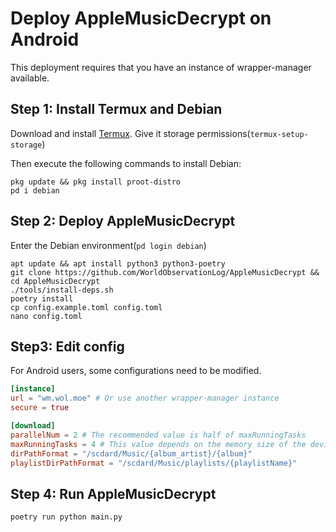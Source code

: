 # Deploy AppleMusicDecrypt on Android
This deployment requires that you have an instance of wrapper-manager available.
## Step 1: Install Termux and Debian
Download and install [Termux](https://termux.dev/). Give it storage permissions(`termux-setup-storage`)

Then execute the following commands to install Debian:
```shell
pkg update && pkg install proot-distro
pd i debian
```
## Step 2: Deploy AppleMusicDecrypt
Enter the Debian environment(`pd login debian`)
```shell
apt update && apt install python3 python3-poetry
git clone https://github.com/WorldObservationLog/AppleMusicDecrypt && cd AppleMusicDecrypt
./tools/install-deps.sh
poetry install
cp config.example.toml config.toml
nano config.toml
```
## Step3: Edit config
For Android users, some configurations need to be modified.
```toml
[instance]
url = "wm.wol.moe" # Or use another wrapper-manager instance
secure = true

[download]
parallelNum = 2 # The recommended value is half of maxRunningTasks
maxRunningTasks = 4 # This value depends on the memory size of the device and is not recommended to be higher than 8
dirPathFormat = "/scdard/Music/{album_artist}/{album}"
playlistDirPathFormat = "/scdard/Music/playlists/{playlistName}"
```
## Step 4: Run AppleMusicDecrypt
`poetry run python main.py`
